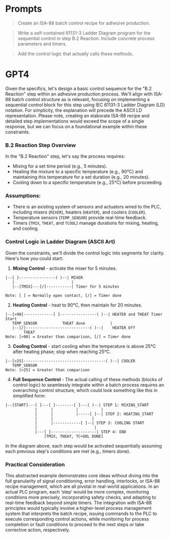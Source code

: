 # Prompts

> Create an ISA-88 batch control recipe for adhesive production.

> Write a self-contained 61131-3 Ladder Diagram program for the sequential control in step B.2 Reaction. Include concrete process parameters and timers.

> Add the control logic that actually calls these methods.

# GPT4

Given the specifics, let's design a basic control sequence for the "B.2 Reaction" step within an adhesive production process. We'll align with ISA-88 batch control structure as is relevant, focusing on implementing a sequential control block for this step using IEC 61131-3 Ladder Diagram (LD) notation. For simplicity, the explanation will precede the ASCII LD representation. Please note, creating an elaborate ISA-88 recipe and detailed step implementations would exceed the scope of a single response, but we can focus on a foundational example within these constraints.

### B.2 Reaction Step Overview

In the "B.2 Reaction" step, let's say the process requires:
- Mixing for a set time period (e.g., 5 minutes).
- Heating the mixture to a specific temperature (e.g., 90°C) and maintaining this temperature for a set duration (e.g., 20 minutes).
- Cooling down to a specific temperature (e.g., 25°C) before proceeding.

### Assumptions:
- There is an existing system of sensors and actuators wired to the PLC, including mixers (`MIXER`), heaters (`HEATER`), and coolers (`COOLER`).
- Temperature sensors (`TEMP_SENSOR`) provide real-time feedback.
- Timers (`TMIX`, `THEAT`, and `TCOOL`) manage durations for mixing, heating, and cooling.

### Control Logic in Ladder Diagram (ASCII Art)

Given the constraints, we'll divide the control logic into segments for clarity. Here's how you could start:

1. **Mixing Control** - activate the mixer for 5 minutes.

```plaintext
|--[ ]----------------( )--| MIXER
   |                         |
   |--[TMIX]---[/]-----------| Timer for 5 minutes

Note: [ ] = Normally open contact, [/] = Timer done
```

2. **Heating Control** - heat to 90°C, then maintain for 20 minutes.

```plaintext
|--[>90]-------------[ ]----------------( )--| HEATER and THEAT Timer Start
   TEMP_SENSOR           THEAT done           |
   |--[/]----------------------------( )--|    HEATER Off
        THEAT
Note: [>90] = Greater than comparison, [/] = Timer done 
```

3. **Cooling Control** - start cooling when the temperature is above 25°C after heating phase; stop when reaching 25°C.

```plaintext
|--[>25]------------------------------------( )--| COOLER
   TEMP_SENSOR
Note: [>25] = Greater than comparison
```

4. **Full Sequence Control** - The actual calling of these methods (blocks of control logic) to seamlessly integrate within a batch process requires an overarching control structure, which could look something like this in simplified form:

```plaintext
|--[START]---[ ]---[ ]--------[ ]---( )--| STEP 1: MIXING_START
             |      |          |          |
             |      |          |-----[ ]--| STEP 2: HEATING_START
             |      |                 |
             |      |------------[ ]--| STEP 3: COOLING START
             |                         |
             |---[ ]--------------------| STEP 4: END
                 [TMIX, THEAT, TC+OOL DONE]
```

In the diagram above, each step would be activated sequentially assuming each previous step's conditions are met (e.g., timers done).

### Practical Consideration
This abstracted example demonstrates core ideas without diving into the full granularity of signal conditioning, error handling, interlocks, or ISA-88 recipe management, which are all pivotal in real-world applications. In an actual PLC program, each ‘step’ would be more complex, monitoring conditions more precisely, incorporating safety checks, and adapting to real-time feedback beyond simple timers. The integration with ISA-88 principles would typically involve a higher-level process management system that interprets the batch recipe, issuing commands to the PLC to execute corresponding control actions, while monitoring for process completion or fault conditions to proceed to the next steps or take corrective action, respectively.
